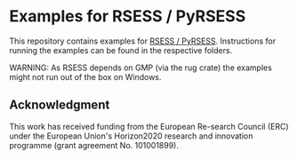 # Examples for RSESS / PyRSESS

This repository contains examples for [RSESS / PyRSESS](https://github.com/kit-cel/rsess).
Instructions for running the examples can be found in the respective folders.

WARNING: As RSESS depends on GMP (via the rug crate) the examples might not run out of the box on Windows.


## Acknowledgment
This  work  has  received  funding  from  the  European  Re-search Council (ERC) under the European Union's Horizon2020 research and innovation programme (grant agreement No. 101001899).
